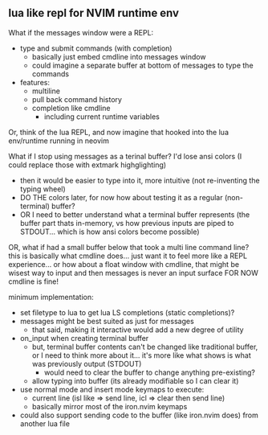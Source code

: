 ## lua like repl for NVIM runtime env

What if the messages window were a REPL:
- type and submit commands (with completion)
  - basically just embed cmdline into messages window
  - could imagine a separate buffer at bottom of messages to type the commands
- features:
  - multiline
  - pull back command history
  - completion like cmdline
    - including current runtime variables

Or, think of the lua REPL, and now imagine that hooked into the lua env/runtime running in neovim

What if I stop using messages as a terinal buffer? I'd lose ansi colors (I could replace those with extmark highglighting)
- then it would be easier to type into it, more intuitive (not re-inventing the typing wheel)
- DO THE colors later, for now how about testing it as a regular (non-terminal) buffer?
- OR I need to better understand what a terminal buffer represents (the buffer part thats in-memory, vs how previous inputs are piped to STDOUT... which is how ansi colors become possible)

OR, what if had a small buffer below that took a multi line command line?
  this is basically what cmdline does... just want it to feel more like a REPL experience...
  or how about a float window with cmdline, that might be wisest way to input and then messages is never an input surface
FOR NOW cmdline is fine!

minimum implementation:
- set filetype to lua to get lua LS completions (static completions)?
- messages might be best suited as just for messages
  - that said, making it interactive would add a new degree of utility
- on_input when creating terminal buffer 
  - but, terminal buffer contents can't be changed like traditional buffer, or I need to think more about it... it's more like what shows is what was previously output (STDOUT)
    - would need to clear the buffer to change anything pre-existing?
  - allow typing into buffer (its already modifiable so I can clear it)
- use normal mode and insert mode keymaps to execute:
  - current line (isl like => send line, icl => clear then send line)
  - basically mirror most of the iron.nvim keymaps
- could also support sending code to the buffer (like iron.nvim does) from another lua file
